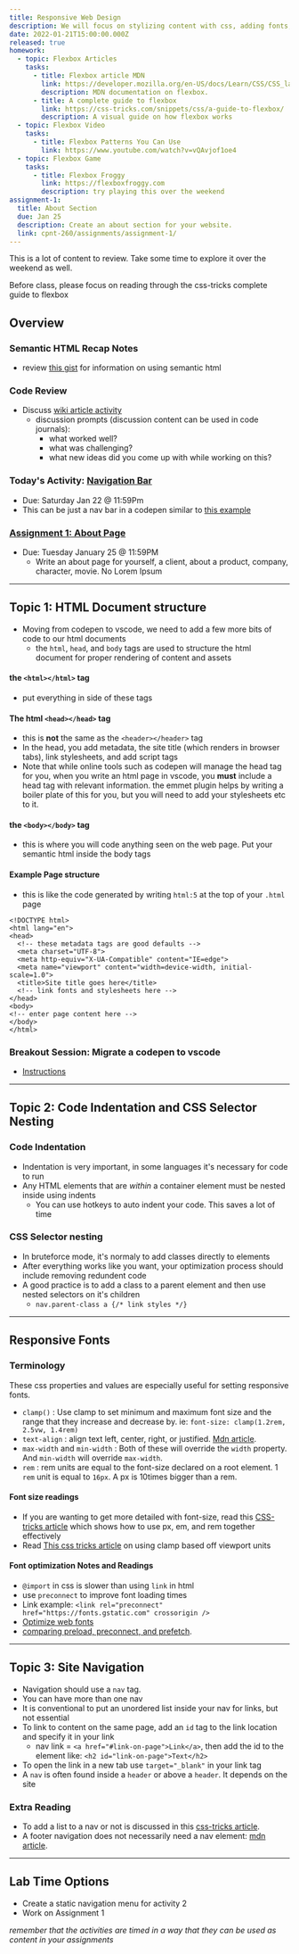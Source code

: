```yaml
---
title: Responsive Web Design
description: We will focus on stylizing content with css, adding fonts, and practicing using html tags semantically.
date: 2022-01-21T15:00:00.000Z
released: true
homework:
  - topic: Flexbox Articles
    tasks:
      - title: Flexbox article MDN
        link: https://developer.mozilla.org/en-US/docs/Learn/CSS/CSS_layout/Flexbox
        description: MDN documentation on flexbox.
      - title: A complete guide to flexbox
        link: https://css-tricks.com/snippets/css/a-guide-to-flexbox/
        description: A visual guide on how flexbox works
  - topic: Flexbox Video
    tasks:
      - title: Flexbox Patterns You Can Use
        link: https://www.youtube.com/watch?v=vQAvjof1oe4
  - topic: Flexbox Game
    tasks:
      - title: Flexbox Froggy
        link: https://flexboxfroggy.com
        description: try playing this over the weekend
assignment-1:
  title: About Section
  due: Jan 25
  description: Create an about section for your website.
  link: cpnt-260/assignments/assignment-1/
---
```


<home-work :home-work="homework">

This is a lot of content to review. Take some time to explore it over the weekend as well.

Before class, please focus on reading through the css-tricks complete guide to flexbox

</home-work>

## Overview

### Semantic HTML Recap Notes

- review [this gist](https://gist.github.com/lilyx13/be85b495d534d3482fd7e9b1680e282b) for information on using semantic html

### Code Review

- Discuss [wiki article activity](https://gist.github.com/lilyx13/7371f05b2deb3862eb4ca54e27c21299)
  - discussion prompts (discussion content can be used in code journals):
    - what worked well?
    - what was challenging?
    - what new ideas did you come up with while working on this?

### Today's Activity: [Navigation Bar](https://gist.github.com/lilyx13/b20b36f46354e74b1efafcfa5c170d1a)

- Due: Saturday Jan 22 @ 11:59Pm
- This can be just a nav bar in a codepen similar to [this example](https://codepen.io/lilyx/pen/xxXMwYp)

### [Assignment 1: About Page](/cpnt-260/assignments/assignment-1)

- Due: Tuesday January 25 @ 11:59PM
  - Write an about page for yourself, a client, about a product, company, character, movie. No Lorem Ipsum

---

## Topic 1: HTML Document structure

- Moving from codepen to vscode, we need to add a few more bits of code to our html documents
  - the `html`, `head`, and `body` tags are used to structure the html document for proper rendering of content and assets

#### the `<html></html>` tag

- put everything in side of these tags

#### The html `<head></head>` tag

- this is **not** the same as the `<header></header>` tag
- In the head, you add metadata, the site title (which renders in browser tabs), link stylesheets, and add script tags
- Note that while online tools such as codepen will manage the head tag for you, when you write an html page in vscode, you **must** include a head tag with relevant information. the emmet plugin helps by writing a boiler plate of this for you, but you will need to add your stylesheets etc to it.

#### the `<body></body>` tag

- this is where you will code anything seen on the web page. Put your semantic html inside the body tags

#### Example Page structure

- this is like the code generated by writing `html:5` at the top of your `.html` page

```
<!DOCTYPE html>
<html lang="en">
<head>
  <!-- these metadata tags are good defaults -->
  <meta charset="UTF-8">
  <meta http-equiv="X-UA-Compatible" content="IE=edge">
  <meta name="viewport" content="width=device-width, initial-scale=1.0">
  <title>Site title goes here</title>
  <!-- link fonts and stylesheets here -->
</head>
<body>
<!-- enter page content here -->
</body>
</html>
```

### Breakout Session: Migrate a codepen to vscode

- [Instructions](https://gist.github.com/lilyx13/b68470fb2367c90d0ea657528eb39cc5)

---

## Topic 2: Code Indentation and CSS Selector Nesting

### Code Indentation

- Indentation is very important, in some languages it's necessary for code to run
- Any HTML elements that are _within_ a container element must be nested inside using indents
  - You can use hotkeys to auto indent your code. This saves a lot of time

### CSS Selector nesting

- In bruteforce mode, it's normaly to add classes directly to elements
- After everything works like you want, your optimization process should include removing redundent code
- A good practice is to add a class to a parent element and then use nested selectors on it's children
  - `nav.parent-class a {/* link styles */}`

---

## Responsive Fonts

### Terminology

These css properties and values are especially useful for setting responsive fonts.

- `clamp()`
  : Use clamp to set minimum and maximum font size and the range that they increase and decrease by. ie: `font-size: clamp(1.2rem, 2.5vw, 1.4rem)`
- `text-align`
  : align text left, center, right, or justified. [Mdn article](https://developer.mozilla.org/en-US/docs/Web/CSS/text-align).
- `max-width` and `min-width`
  : Both of these will override the `width` property. And `min-width` will override `max-width`.
- `rem`
  : rem units are equal to the font-size declared on a root element. 1 `rem` unit is equal to `16px`. A px is 10times bigger than a rem.

#### Font size readings

- If you are wanting to get more detailed with font-size, read this [CSS-tricks article](https://css-tricks.com/rems-ems/) which shows how to use px, em, and rem together effectively
- Read [This css tricks article](https://css-tricks.com/linearly-scale-font-size-with-css-clamp-based-on-the-viewport/) on using clamp based off viewport units

#### Font optimization Notes and Readings

- `@import` in css is slower than using `link` in html
- use `preconnect` to improve font loading times
- Link example: `<link rel="preconnect" href="https://fonts.gstatic.com" crossorigin />`
- [Optimize web fonts](https://www.freecodecamp.org/news/web-fonts-in-2018-f191a48367e8/)
- [comparing preload, preconnect, and prefetch](https://george.mand.is/2019/11/whats-the-difference-between-link-preload-preconnect-and-prefetch/).

---

## Topic 3: Site Navigation

- Navigation should use a `nav` tag.
- You can have more than one nav
- It is conventional to put an unordered list inside your nav for links, but not essential
- To link to content on the same page, add an `id` tag to the link location and specify it in your link
  - nav link = `<a href="#link-on-page">Link</a>`, then add the id to the element like: `<h2 id="link-on-page">Text</h2>`
- To open the link in a new tab use `target="_blank"` in your link tag
- A `nav` is often found inside a `header` or above a `header`. It depends on the site

### Extra Reading

- To add a list to a nav or not is discussed in this [css-tricks article](https://css-tricks.com/navigation-in-lists-to-be-or-not-to-be/).
- A footer navigation does not necessarily need a nav element: [mdn article](https://developer.mozilla.org/en-US/docs/Web/HTML/Element/nav).

---

## Lab Time Options

- Create a static navigation menu for activity 2
- Work on Assignment 1

_remember that the activities are timed in a way that they can be used as content in your assignments_
